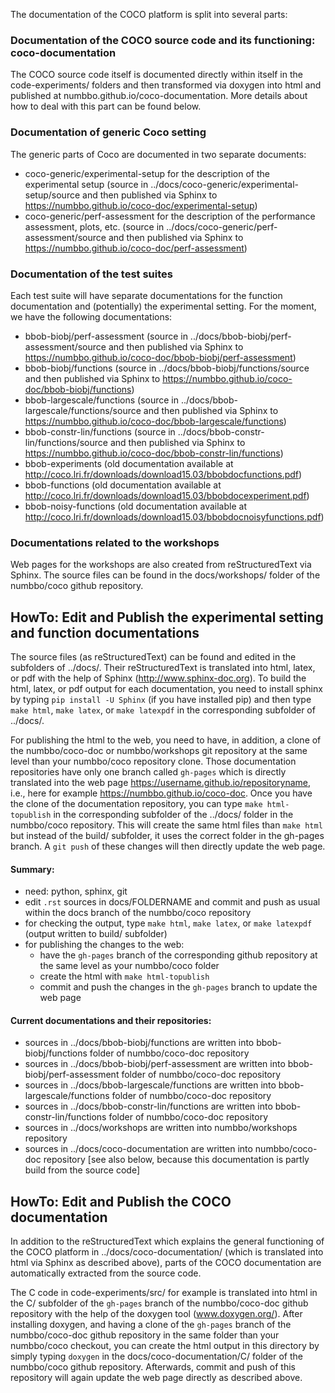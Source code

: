 The documentation of the COCO platform is split into several parts:

### Documentation of the COCO source code and its functioning: coco-documentation
The COCO source code itself is documented directly within itself in the code-experiments/ folders and then transformed
via doxygen into html and published at numbbo.github.io/coco-documentation. More details about how to deal with this 
part can be found below.

### Documentation of generic Coco setting
The generic parts of Coco are documented in two separate documents:
* coco-generic/experimental-setup for the description of the experimental setup (source in
  ../docs/coco-generic/experimental-setup/source and then published via Sphinx to
  https://numbbo.github.io/coco-doc/experimental-setup)
* coco-generic/perf-assessment for the description of the performance assessment, plots, etc. (source in
  ../docs/coco-generic/perf-assessment/source and then published via Sphinx to
  https://numbbo.github.io/coco-doc/perf-assessment)

### Documentation of the test suites
Each test suite will have separate documentations for the function documentation and (potentially) the experimental setting.
For the moment, we have the following documentations:
* bbob-biobj/perf-assessment (source in ../docs/bbob-biobj/perf-assessment/source and then published via Sphinx to 
  https://numbbo.github.io/coco-doc/bbob-biobj/perf-assessment)
* bbob-biobj/functions (source in ../docs/bbob-biobj/functions/source and then published via Sphinx to 
  https://numbbo.github.io/coco-doc/bbob-biobj/functions)
* bbob-largescale/functions (source in ../docs/bbob-largescale/functions/source and then published via Sphinx to 
  https://numbbo.github.io/coco-doc/bbob-largescale/functions)
* bbob-constr-lin/functions (source in ../docs/bbob-constr-lin/functions/source and then published via Sphinx to 
  https://numbbo.github.io/coco-doc/bbob-constr-lin/functions)
* bbob-experiments (old documentation available at http://coco.lri.fr/downloads/download15.03/bbobdocfunctions.pdf)
* bbob-functions (old documentation available at http://coco.lri.fr/downloads/download15.03/bbobdocexperiment.pdf)
* bbob-noisy-functions (old documentation available at http://coco.lri.fr/downloads/download15.03/bbobdocnoisyfunctions.pdf)

### Documentations related to the workshops
Web pages for the workshops are also created from reStructuredText via Sphinx. The source files can be found in the 
docs/workshops/ folder of the numbbo/coco github repository.



HowTo: Edit and Publish the experimental setting and function documentations
----------------------------------------------------------------------------
The source files (as reStructuredText) can be found and edited in the subfolders of ../docs/. Their reStructuredText is
translated into html, latex, or pdf with the help of Sphinx (http://www.sphinx-doc.org). To build the html, latex, or pdf
output for each documentation, you need to install sphinx by typing `pip install -U Sphinx` (if you have installed pip) and then
type `make html`, `make latex`, or `make latexpdf` in the corresponding subfolder of ../docs/.

For publishing the html to the web, you need to have, in addition, a clone of the numbbo/coco-doc or numbbo/workshops git
repository at the same level than your numbbo/coco repository clone. Those documentation repositories have only one branch
called `gh-pages` which is directly translated into the web page https://username.github.io/repositoryname, i.e., here for
example https://numbbo.github.io/coco-doc. Once you have the clone of the documentation repository, you can type
`make html-topublish` in the corresponding subfolder of the ../docs/ folder in the numbbo/coco repository. This will create the
same html files than `make html` but instead of the build/ subfolder, it uses the correct folder in the gh-pages branch.
A `git push` of these changes will then directly update the web page.

#### Summary:
- need: python, sphinx, git
- edit `.rst` sources in docs/FOLDERNAME and commit and push as usual within the docs branch of the numbbo/coco repository
- for checking the output, type `make html`, `make latex`, or `make latexpdf` (output written to build/ subfolder)
- for publishing the changes to the web:
  - have the `gh-pages` branch of the corresponding github repository at the same level as your numbbo/coco folder
  - create the html with `make html-topublish`
  - commit and push the changes in the `gh-pages` branch to update the web page

#### Current documentations and their repositories:
- sources in ../docs/bbob-biobj/functions are written into bbob-biobj/functions folder of numbbo/coco-doc repository
- sources in ../docs/bbob-biobj/perf-assessment are written into bbob-biobj/perf-assessment folder of
  numbbo/coco-doc repository
- sources in ../docs/bbob-largescale/functions are written into bbob-largescale/functions folder of numbbo/coco-doc repository
- sources in ../docs/bbob-constr-lin/functions are written into bbob-constr-lin/functions folder of numbbo/coco-doc repository
- sources in ../docs/workshops are written into numbbo/workshops repository
- sources in ../docs/coco-documentation are written into numbbo/coco-doc repository [see also below, because this
  documentation is partly build from the source code]


HowTo: Edit and Publish the COCO documentation
----------------------------------------------
In addition to the reStructuredText which explains the general functioning of the COCO platform in
../docs/coco-documentation/ (which is translated into html via Sphinx as described above), parts of the COCO 
documentation are automatically extracted from the source code.

The C code in code-experiments/src/ for example is translated into html in the C/ subfolder of the `gh-pages` branch
of the numbbo/coco-doc github repository with the help of the doxygen tool (www.doxygen.org/). After installing 
doxygen, and having a clone of the `gh-pages` branch of the numbbo/coco-doc github repository in the same folder 
than your numbbo/coco checkout, you can create the html output in this directory by simply typing `doxygen` in the 
docs/coco-documentation/C/ folder of the numbbo/coco github repository. Afterwards, commit and push of this
repository will again update the web page directly as described above.
